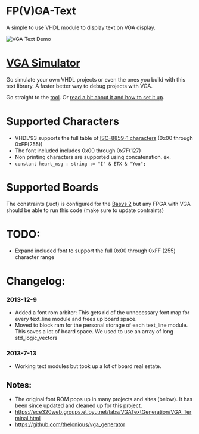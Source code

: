 FP(V)GA-Text
============

A simple to use VHDL module to display text on VGA display.

![VGA Text Demo](https://raw.github.com/MadLittleMods/FP-V-GA-Text/master/vga-text-demo-side-by-side.png)

# [VGA Simulator](http://ericeastwood.com/lab/vga-simulator/)

Go simulate your own VHDL projects or even the ones you build with this text library. A faster better way to debug projects with VGA.

Go straight to the [tool](http://ericeastwood.com/lab/vga-simulator/). Or [read a bit about it and how to set it up](http://ericeastwood.com/blog/8/vga-simulator-getting-started).


Supported Characters
====================
 - VHDL'93 supports the full table of [ISO-8859-1 characters](http://kireji.com/reference/iso88591.html) (0x00 through 0xFF(255))
 - The font included includes 0x00 through 0x7F(127)
 - Non printing characters are supported using concatenation. ex.
  - `constant heart_msg : string := "I" & ETX & "You";`

Supported Boards
================
The constraints (.ucf) is configured for the [Basys 2](http://www.digilentinc.com/Products/Detail.cfm?Prod=BASYS2) but any FPGA with VGA should be able to run this code (make sure to update contraints)

TODO:
=====
 - Expand included font to support the full 0x00 through 0xFF (255) character range


Changelog:
==========

### 2013-12-9

 - Added a font rom arbiter: This gets rid of the unnecessary font map for every text_line module and frees up board space.
 - Moved to block ram for the personal storage of each text_line module. This saves a lot of board space. We used to use an array of long std_logic_vectors

### 2013-7-13
 - Working text modules but took up a lot of board real estate.



## Notes:
 - The original font ROM pops up in many projects and sites (below). It has been since updated and cleaned up for this project.
  - https://ece320web.groups.et.byu.net/labs/VGATextGeneration/VGA_Terminal.html
  - https://github.com/thelonious/vga_generator
